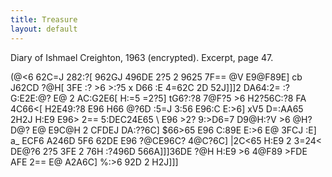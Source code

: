 ```yaml
---
title: Treasure
layout: default
---
```


Diary of Ishmael Creighton, 1963 (encrypted). Excerpt, page 47.

(@<6 62C=J 282:?[ 962GJ 496DE 2?5 2 9625 7F== @V E9@F89E] cb J62CD ?@H[ 3FE :? >6 >:?5 x D66 :E 4=62C 2D 52J]]]2 DA64:2= :?G:E2E:@? E@ 2 AC:G2E6[ H:=5 =2?5]
tG6?:?8 7@F?5 >6 H2?56C:?8 FA 4C66<[ H2E49:?8 E96 H66 @?6D :5=J 3:56 E96:C E:>6] xV5 D=:AA65 2H2J H:E9 E96> 2== 5:DEC24E65 \\ E96 >2? 9:>D6=7 D9@H:?V >6 @H? D@? E@ E9C@H 2 CFDEJ DA:??6C] $66>65 E96 C:89E E:>6 E@ 3FCJ :E] a_ ECF6 A246D 5F6 62DE E96 ?@CE96C? 4@C?6C] |2C<65 H:E9 2 3=24< DE@?6 2?5 3FE 2 76H :?496D 566A]]]36DE ?@H H:E9 >6 4@F89 >FDE AFE 2== E@ A2A6C] %:>6 92D 2 H2J]]]
